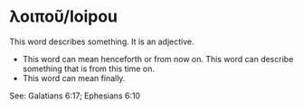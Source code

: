 # λοιποῦ/loipou
This word describes something. It is an adjective.

* This word can mean henceforth or from now on. This word can describe something that is from this time on.
* This word can mean finally.

See: Galatians 6:17; Ephesians 6:10
